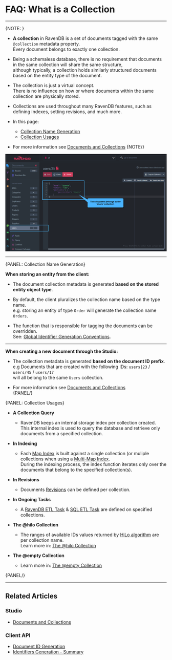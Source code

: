 # FAQ: What is a Collection
---

{NOTE: }

* **A collection** in RavenDB is a set of documents tagged with the same `@collection` metadata property.  
  Every document belongs to exactly one collection.  

* Being a schemaless database, there is no requirement that documents in the same collection will share the same structure,  
  although typically, a collection holds similarly structured documents based on the entity type of the document.  

* The collection is just a virtual concept.  
  There is no influence on how or where documents within the same collection are physically stored.  

* Collections are used throughout many RavenDB features, such as defining indexes, setting revisions, and much more.

* In this page:  
  * [Collection Name Generation](../../client-api/faq/what-is-a-collection#collection-name-generation)
  * [Collection Usages](../../client-api/faq/what-is-a-collection#collection-usages)

* For more information see [Documents and Collections](../../studio/database/documents/documents-and-collections)
{NOTE/}

![Figure 1. What is a Collection](images/what-is-a-collection.png "A document in 'Users' collection")

---

{PANEL: Collection Name Generation}

**When storing an entity from the client:**  

* The document collection metadata is generated **based on the stored entity object type**.  

* By default, the client pluralizes the collection name based on the type name.  
  e.g. storing an entity of type `Order` will generate the collection name `Orders`.  

* The function that is responsible for tagging the documents can be overridden.  
  See: [Global Identifier Generation Conventions](../../client-api/configuration/identifier-generation/global#findtypetagname-and-finddynamictagname). 

----

**When creating a new document through the Studio:**  

* The collection metadata is generated **based on the document ID prefix**.  
  e.g  Documents that are created with the following IDs: `users|23` / `users/45` / `users/17`  
  will all belong to the same `Users` collection.  

* For more information see [Documents and Collections](../../studio/database/documents/documents-and-collections)  
{PANEL/}

{PANEL: Collection Usages}

* **A Collection Query**
  * RavenDB keeps an internal storage index per collection created.  
    This internal index is used to query the database and retrieve only documents from a specified collection.  

* **In Indexing**
  * Each [Map Index](../../indexes/map-indexes) is built against a single collection (or muliple collections when using a [Multi-Map Index](../../indexes/multi-map-indexes).  
    During the indexing process, the index function iterates only over the documents that belong to the specified collection(s).  

* **In Revisions**
  * Documents [Revisions](../../document-extensions/revisions/overview) can be defined per collection.  

* **In Ongoing Tasks**
  * A [RavenDB ETL Task](../../server/ongoing-tasks/etl/raven) & [SQL ETL Task](../../server/ongoing-tasks/etl/sql) are defined on specified collections.  

* **The @hilo Collection**
  * The ranges of available IDs values returned by [HiLo algorithm](../../client-api/document-identifiers/hilo-algorithm) are per collection name.  
    Learn more in: [The @hilo Collection](../../studio/database/documents/documents-and-collections#the-@hilo-collection)  

* **The @empty Collection**
  * Learn more in: [The @empty Collection](../../studio/database/documents/documents-and-collections#the-@empty-collection)  

{PANEL/}

----

## Related Articles

### Studio
- [Documents and Collections](../../studio/database/documents/documents-and-collections)  

### Client API
- [Document ID Generation](../../client-api/document-identifiers/working-with-document-identifiers)  
- [Identifiers Generation - Summary](../../server/kb/document-identifier-generation)  
